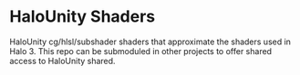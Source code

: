 # HaloUnity Shaders

HaloUnity cg/hlsl/subshader shaders that approximate the shaders used in Halo 3. This repo can be submoduled in other projects to offer shared access to HaloUnity shared.
